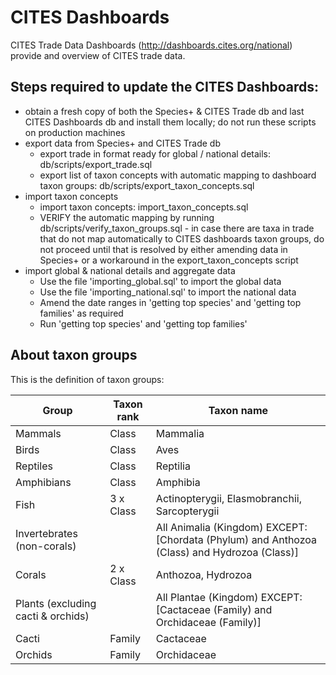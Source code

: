 # CITES Dashboards

CITES Trade Data Dashboards (http://dashboards.cites.org/national) provide and overview of CITES trade data.

## Steps required to update the CITES Dashboards:
  - obtain a fresh copy of both the Species+ & CITES Trade db and last CITES Dashboards db and install them locally; do not run these scripts on production machines
  - export data from Species+ and CITES Trade db
    * export trade in format ready for global / national details: db/scripts/export_trade.sql
    * export list of taxon concepts with automatic mapping to dashboard taxon groups: db/scripts/export_taxon_concepts.sql
  - import taxon concepts
    * import taxon concepts: import_taxon_concepts.sql
    * VERIFY the automatic mapping by running db/scripts/verify_taxon_groups.sql - in case there are taxa in trade that do not map automatically to CITES dashboards taxon groups, do not proceed until that is resolved by either amending data in Species+ or a workaround in the export_taxon_concepts script
  - import global & national details and aggregate data
    * Use the file 'importing_global.sql' to import the global data
    * Use the file 'importing_national.sql' to import the national data
    * Amend the date ranges in 'getting top species' and 'getting top families' as required
    * Run 'getting top species' and 'getting top families'

## About taxon groups

This is the definition of taxon groups:

| Group                               | Taxon rank  | Taxon name                                                                                    |
|------------------------------------ |------------ |---------------------------------------------------------------------------------------------- |
| Mammals                             | Class       | Mammalia                                                                                      |
| Birds                               | Class       | Aves                                                                                          |
| Reptiles                            | Class       | Reptilia                                                                                      |
| Amphibians                          | Class       | Amphibia                                                                                      |
| Fish                                | 3 x Class   | Actinopterygii, Elasmobranchii, Sarcopterygii                                                 |
| Invertebrates (non-corals)          |             | All Animalia (Kingdom) EXCEPT: [Chordata (Phylum) and Anthozoa (Class) and Hydrozoa (Class)]  |
| Corals                              | 2 x Class   | Anthozoa, Hydrozoa                                                                            |
| Plants (excluding cacti & orchids)  |             | All Plantae (Kingdom) EXCEPT: [Cactaceae (Family) and Orchidaceae (Family)]                   |
| Cacti                               | Family      | Cactaceae                                                                                     |
| Orchids                             | Family      | Orchidaceae                                                                                   |